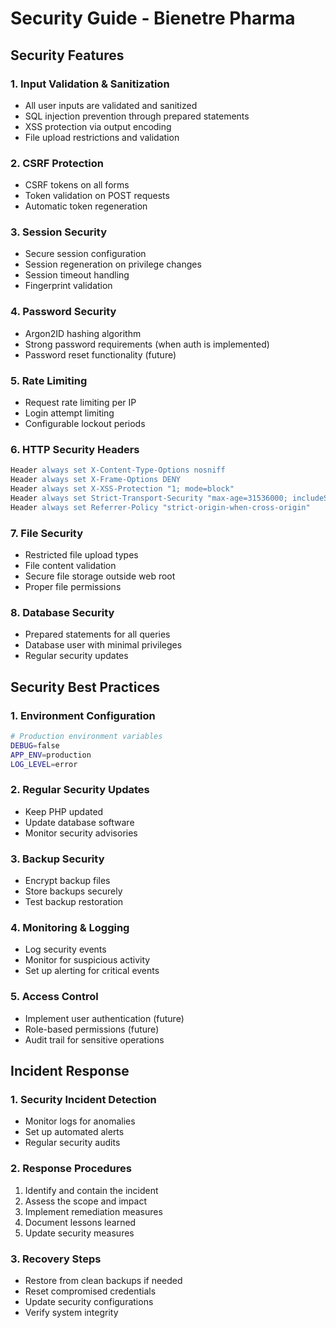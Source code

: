 # Security Guide - Bienetre Pharma

## Security Features

### 1. Input Validation & Sanitization
- All user inputs are validated and sanitized
- SQL injection prevention through prepared statements
- XSS protection via output encoding
- File upload restrictions and validation

### 2. CSRF Protection
- CSRF tokens on all forms
- Token validation on POST requests
- Automatic token regeneration

### 3. Session Security
- Secure session configuration
- Session regeneration on privilege changes
- Session timeout handling
- Fingerprint validation

### 4. Password Security
- Argon2ID hashing algorithm
- Strong password requirements (when auth is implemented)
- Password reset functionality (future)

### 5. Rate Limiting
- Request rate limiting per IP
- Login attempt limiting
- Configurable lockout periods

### 6. HTTP Security Headers
```apache
Header always set X-Content-Type-Options nosniff
Header always set X-Frame-Options DENY
Header always set X-XSS-Protection "1; mode=block"
Header always set Strict-Transport-Security "max-age=31536000; includeSubDomains"
Header always set Referrer-Policy "strict-origin-when-cross-origin"
```

### 7. File Security
- Restricted file upload types
- File content validation
- Secure file storage outside web root
- Proper file permissions

### 8. Database Security
- Prepared statements for all queries
- Database user with minimal privileges
- Regular security updates

## Security Best Practices

### 1. Environment Configuration
```bash
# Production environment variables
DEBUG=false
APP_ENV=production
LOG_LEVEL=error
```

### 2. Regular Security Updates
- Keep PHP updated
- Update database software
- Monitor security advisories

### 3. Backup Security
- Encrypt backup files
- Store backups securely
- Test backup restoration

### 4. Monitoring & Logging
- Log security events
- Monitor for suspicious activity
- Set up alerting for critical events

### 5. Access Control
- Implement user authentication (future)
- Role-based permissions (future)
- Audit trail for sensitive operations

## Incident Response

### 1. Security Incident Detection
- Monitor logs for anomalies
- Set up automated alerts
- Regular security audits

### 2. Response Procedures
1. Identify and contain the incident
2. Assess the scope and impact
3. Implement remediation measures
4. Document lessons learned
5. Update security measures

### 3. Recovery Steps
- Restore from clean backups if needed
- Reset compromised credentials
- Update security configurations
- Verify system integrity
